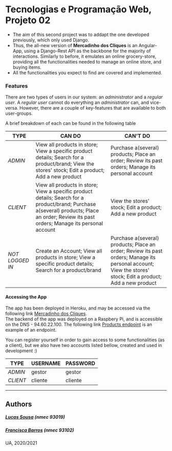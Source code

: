 # Tecnologias e Programação Web, Projeto 02
- The aim of this second project was to addapt the one developed previously, which only used Django.
- Thus, the all-new version of **Mercadinho dos Cliques** is an Angular-App, using a Django-Rest API as the backbone for the majority of interactions. Similarly to before, it emulates an online grocery-store, providing all the functionalities needed to manage an online store, and buying items.
- All the functionalities you expect to find are covered and implemented.



### Features
There are two types of users in our system: an *administrator* and a *regular user*. A *regular user* cannot do everything an *administrator* can, and vice-versa. However, there are a couple of key-features that are available to both user-groups.

A brief breakdown of each can  be found in the following table

| TYPE    | CAN DO | CAN'T DO |
| ------- | -------- | -------- |
| *ADMIN* | View all products in store; View a specific product details; Search for a product/brand; View the stores' stock; Edit a product; Add a new product | Purchase a(several) products; Place an order; Review its past orders; Manage its personal account |
| *CLIENT* | View all products in store; View a specific product details; Search for a product/brand; Purchase a(several) products; Place an order; Review its past orders; Manage its personal account | View the stores' stock; Edit a product; Add a new product |
| *NOT LOGGED IN* | Create an Account; View all products in store; View a specific product details; Search for a product/brand | Purchase a(several) products; Place an order; Review its past orders; Manage its personal account; View the stores' stock; Edit a product; Add a new product



#### Accessing the App
The app has been deployed in Heroku, and may be accessed via the following link [Mercadinho dos Cliques](https://tpw-angular-frontend.herokuapp.com/).<br>
The backend of the app was deployed on a Raspbery Pi, and is accessible on the DNS - 94.60.22.100. The following link [Products endpoint](http://94.60.22.100/ws/products) is an example of an endpoint.

You can register yourself in order to gain access to some functionalities (as a client), but we also have two accounts listed bellow, created and used in development :) 

| TYPE | USERNAME | PASSWORD |
| ---- | -------- | -------- |
| *ADMIN* | gestor | gestor |
| *CLIENT* | cliente | cliente |



----------
## Authors
##### [Lucas Sousa](https://github.com/l-sousa/) (nmec 93019)
##### [Francisca Barros](https://github.com/itskikat/) (nmec 93102)

UA, 2020/2021
